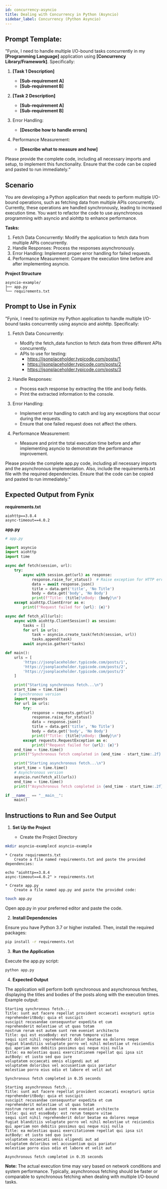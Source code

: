 ```yaml
---
id: concurrency-asyncio
title: Dealing with Concurrency in Python (Asyncio)
sidebar_label: Concurrency (Python Asyncio)
---
```

## Prompt Template:
"Fynix, I need to handle multiple I/O-bound tasks concurrently in my **[Programming Language]** application using **[Concurrency Library/Framework]**. Specifically:

1. **[Task 1 Description]**

    * **[Sub-requirement A]**
    * **[Sub-requirement B]**

2. **[Task 2 Description]**

    * **[Sub-requirement A]**
    * **[Sub-requirement B]**

3. Error Handling:

    * **[Describe how to handle errors]**

4. Performance Measurement:

    * **[Describe what to measure and how]**

Please provide the complete code, including all necessary imports and setup, to implement this functionality. Ensure that the code can be copied and pasted to run immediately.“


## Scenario

You are developing a Python application that needs to perform multiple I/O-bound operations, such as fetching data from multiple APIs concurrently. Currently, these operations are handled synchronously, leading to increased execution time. You want to refactor the code to use asynchronous programming with asyncio and aiohttp to enhance performance.

**Tasks:**

1. Fetch Data Concurrently: Modify the application to fetch data from multiple APIs concurrently.
2. Handle Responses: Process the responses asynchronously.
3. Error Handling: Implement proper error handling for failed requests.
4. Performance Measurement: Compare the execution time before and after implementing asyncio.

**Project Structure**

```
asyncio-example/
├── app.py
└── requirements.txt
```

## Prompt to Use in Fynix
"Fynix, I need to optimize my Python application to handle multiple I/O-bound tasks concurrently using asyncio and aiohttp. Specifically:

1. Fetch Data Concurrently:

    * Modify the fetch_data function to fetch data from three different APIs concurrently.
    * APIs to use for testing:
        * https://jsonplaceholder.typicode.com/posts/1
        * https://jsonplaceholder.typicode.com/posts/2
        * https://jsonplaceholder.typicode.com/posts/3

2. Handle Responses:

    * Process each response by extracting the title and body fields.
    * Print the extracted information to the console.

3. Error Handling:

    * Implement error handling to catch and log any exceptions that occur during the requests.
    * Ensure that one failed request does not affect the others.

4. Performance Measurement:

    * Measure and print the total execution time before and after implementing asyncio to demonstrate the performance improvement.

Please provide the complete app.py code, including all necessary imports and the asynchronous implementation. Also, include the requirements.txt file with the required dependencies. Ensure that the code can be copied and pasted to run immediately.“


## Expected Output from Fynix

**requirements.txt**
```
aiohttp==3.8.4
async-timeout==4.0.2
```

**app.py**
```python
# app.py

import asyncio
import aiohttp
import time

async def fetch(session, url):
    try:
        async with session.get(url) as response:
            response.raise_for_status()  # Raise exception for HTTP errors
            data = await response.json()
            title = data.get('title', 'No Title')
            body = data.get('body', 'No Body')
            print(f"Title: {title}\nBody: {body}\n")
    except aiohttp.ClientError as e:
        print(f"Request failed for {url}: {e}")

async def fetch_all(urls):
    async with aiohttp.ClientSession() as session:
        tasks = []
        for url in urls:
            task = asyncio.create_task(fetch(session, url))
            tasks.append(task)
        await asyncio.gather(*tasks)

def main():
    urls = [
        'https://jsonplaceholder.typicode.com/posts/1',
        'https://jsonplaceholder.typicode.com/posts/2',
        'https://jsonplaceholder.typicode.com/posts/3'
    ]

    print("Starting synchronous fetch...\n")
    start_time = time.time()
    # Synchronous version
    import requests
    for url in urls:
        try:
            response = requests.get(url)
            response.raise_for_status()
            data = response.json()
            title = data.get('title', 'No Title')
            body = data.get('body', 'No Body')
            print(f"Title: {title}\nBody: {body}\n")
        except requests.RequestException as e:
            print(f"Request failed for {url}: {e}")
    end_time = time.time()
    print(f"Synchronous fetch completed in {end_time - start_time:.2f} seconds\n")

    print("Starting asynchronous fetch...\n")
    start_time = time.time()
    # Asynchronous version
    asyncio.run(fetch_all(urls))
    end_time = time.time()
    print(f"Asynchronous fetch completed in {end_time - start_time:.2f} seconds")

if __name__ == "__main__":
    main()
```

## Instructions to Run and See Output

1. **Set Up the Project**

    * Create the Project Directory

```bash
mkdir asyncio-examplecd asyncio-example
```

    * Create requirements.txt
        Create a file named requirements.txt and paste the provided dependencies:

```
echo "aiohttp==3.8.4
async-timeout==4.0.2" > requirements.txt
```

    * Create app.py
        Create a file named app.py and paste the provided code:

```bash
touch app.py
```

Open app.py in your preferred editor and paste the code.

2. **Install Dependencies**

Ensure you have Python 3.7 or higher installed. Then, install the required packages:

```bash
pip install -r requirements.txt
```

3. **Run the Application**

Execute the app.py script:

```bash
python app.py
```

4. **Expected Output**

The application will perform both synchronous and asynchronous fetches, displaying the titles and bodies of the posts along with the execution times. Example output:

```
Starting synchronous fetch...
Title: sunt aut facere repellat provident occaecati excepturi optio reprehenderitBody: quia et suscipit
suscipit recusandae consequuntur expedita et cum
reprehenderit molestiae ut ut quas totam
nostrum rerum est autem sunt rem eveniet architecto
Title: qui est esseBody: est rerum tempore vitae
sequi sint nihil reprehenderit dolor beatae ea dolores neque
fugiat blanditiis voluptate porro vel nihil molestiae ut reiciendis
qui aperiam non debitis possimus qui neque nisi nulla
Title: ea molestias quasi exercitationem repellat qui ipsa sit autBody: et iusto sed quo iure
voluptatem occaecati omnis eligendi aut ad
voluptatem doloribus vel accusantium quis pariatur
molestiae porro eius odio et labore et velit aut

Synchronous fetch completed in 0.35 seconds

Starting asynchronous fetch...
Title: sunt aut facere repellat provident occaecati excepturi optio reprehenderitBody: quia et suscipit
suscipit recusandae consequuntur expedita et cum
reprehenderit molestiae ut ut quas totam
nostrum rerum est autem sunt rem eveniet architecto
Title: qui est esseBody: est rerum tempore vitae
sequi sint nihil reprehenderit dolor beatae ea dolores neque
fugiat blanditiis voluptate porro vel nihil molestiae ut reiciendis
qui aperiam non debitis possimus qui neque nisi nulla
Title: ea molestias quasi exercitationem repellat qui ipsa sit autBody: et iusto sed quo iure
voluptatem occaecati omnis eligendi aut ad
voluptatem doloribus vel accusantium quis pariatur
molestiae porro eius odio et labore et velit aut

Asynchronous fetch completed in 0.35 seconds
```

**Note:** The actual execution time may vary based on network conditions and system performance. Typically, asynchronous fetching should be faster or comparable to synchronous fetching when dealing with multiple I/O-bound tasks.



